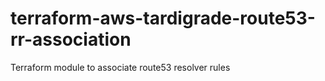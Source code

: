# terraform-aws-tardigrade-route53-rr-association

Terraform module to associate route53 resolver rules
